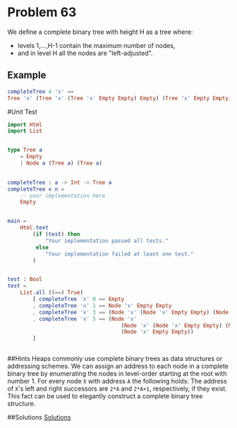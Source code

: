 # Problem 63

We define a complete binary tree with height H as a tree where:
* levels 1,...,H-1 contain the maximum number of nodes, 
* and in level H all the nodes are "left-adjusted". 

## Example
```elm
completeTree 4 'x' == 
Tree 'x' (Tree 'x' (Tree 'x' Empty Empty) Empty) (Tree 'x' Empty Empty)

```

#Unit Test
```elm
import Html
import List


type Tree a
    = Empty
    | Node a (Tree a) (Tree a)
    

completeTree : a -> Int -> Tree a
completeTree v n =
    -- your implementation here
    Empty


main =
    Html.text
        (if (test) then
            "Your implementation passed all tests."
         else
            "Your implementation failed at least one test."
        )


test : Bool
test =
    List.all ((==) True)
        [ completeTree 'x' 0 == Empty
        , completeTree 'x' 1 == Node 'x' Empty Empty
        , completeTree 'x' 3 == (Node 'x' (Node 'x' Empty Empty) (Node 'x' Empty Empty))
        , completeTree 'x' 5 == (Node 'x' 
                                    (Node 'x' (Node 'x' Empty Empty) (Node 'x' Empty Empty)) 
                                    (Node 'x' Empty Empty))
        ]
        

```

##Hints
Heaps commonly use complete binary trees as data structures or addressing schemes. We can assign an address to each node in a complete binary tree by enumerating the nodes in level-order starting at the root with number 1. For every node ```X``` with address ```A``` the following holds: The address of ```X```'s left and right successors are ```2*A``` and ```2*A+1```, respectively, if they exist. This fact can be used to elegantly construct a complete binary tree structure.

##Solutions
[Solutions](../s/s63.md)
